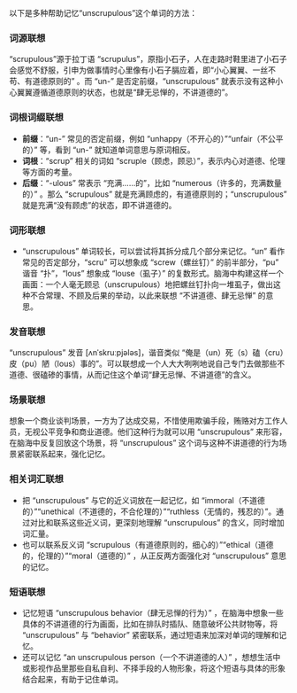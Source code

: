 以下是多种帮助记忆“unscrupulous”这个单词的方法：

### 词源联想
“scrupulous”源于拉丁语 “scrupulus”，原指小石子，人在走路时鞋里进了小石子会感觉不舒服，引申为做事情时心里像有小石子膈应着，即“小心翼翼、一丝不苟、有道德原则的” 。而 “un-” 是否定前缀，“unscrupulous” 就表示没有这种小心翼翼遵循道德原则的状态，也就是“肆无忌惮的，不讲道德的”。

### 词根词缀联想
 - **前缀**：“un-” 常见的否定前缀，例如 “unhappy（不开心的）”“unfair（不公平的）” 等，看到 “un-” 就知道单词意思与原词相反。
 - **词根**：“scrup” 相关的词如 “scruple（顾虑，顾忌）”，表示内心对道德、伦理等方面的考量。
 - **后缀**：“-ulous” 常表示 “充满……的”，比如 “numerous（许多的，充满数量的）” 。那么 “scrupulous” 就是充满顾虑的，有道德原则的；“unscrupulous” 就是充满“没有顾虑”的状态，即不讲道德的。

### 词形联想
 - “unscrupulous” 单词较长，可以尝试将其拆分成几个部分来记忆。“un” 看作常见的否定部分，“scru” 可以想象成 “screw（螺丝钉）” 的前半部分，“pu” 谐音 “扑”，“lous” 想象成 “louse（虱子）” 的复数形式。脑海中构建这样一个画面：一个人毫无顾忌（unscrupulous）地把螺丝钉扑向一堆虱子，做出这种不合常理、不顾及后果的举动，以此来联想 “不讲道德、肆无忌惮” 的意思。

### 发音联想
“unscrupulous” 发音 [ʌnˈskruːpjələs]，谐音类似 “俺是（un）死（s）磕（cru）皮（pu）陋（lous）事的”。可以联想成一个人大大咧咧地说自己专门去做那些不道德、很磕碜的事情，从而记住这个单词“肆无忌惮、不讲道德”的含义。

### 场景联想
想象一个商业谈判场景，一方为了达成交易，不惜使用欺骗手段，贿赂对方工作人员，无视公平竞争和商业道德。他们这种行为就可以用 “unscrupulous” 来形容，在脑海中反复回放这个场景，将 “unscrupulous” 这个词与这种不讲道德的行为场景紧密联系起来，强化记忆。

### 相关词汇联想
 - 把 “unscrupulous” 与它的近义词放在一起记忆，如 “immoral（不道德的）”“unethical（不道德的，不合伦理的）”“ruthless（无情的，残忍的）”。通过对比和联系这些近义词，更深刻地理解 “unscrupulous” 的含义，同时增加词汇量。
 - 也可以联系反义词 “scrupulous（有道德原则的，细心的）”“ethical（道德的，伦理的）”“moral（道德的）” ，从正反两方面强化对 “unscrupulous” 意思的记忆。

### 短语联想
 - 记忆短语 “unscrupulous behavior（肆无忌惮的行为）” ，在脑海中想象一些具体的不讲道德的行为画面，比如在排队时插队、随意破坏公共财物等，将 “unscrupulous” 与 “behavior” 紧密联系，通过短语来加深对单词的理解和记忆。
 - 还可以记忆 “an unscrupulous person（一个不讲道德的人）” ，想想生活中或影视作品里那些自私自利、不择手段的人物形象，将这个短语与具体的形象结合起来，有助于记住单词。 